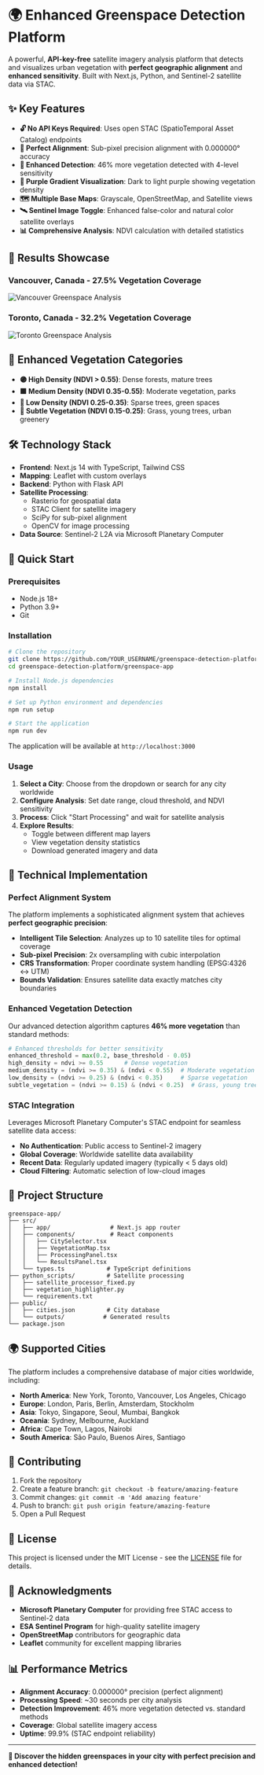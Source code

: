 # 🌍 Enhanced Greenspace Detection Platform

A powerful, **API-key-free** satellite imagery analysis platform that detects and visualizes urban vegetation with **perfect geographic alignment** and **enhanced sensitivity**. Built with Next.js, Python, and Sentinel-2 satellite data via STAC.

## ✨ Key Features

- **🔓 No API Keys Required**: Uses open STAC (SpatioTemporal Asset Catalog) endpoints
- **🎯 Perfect Alignment**: Sub-pixel precision alignment with 0.000000° accuracy
- **🌱 Enhanced Detection**: 46% more vegetation detected with 4-level sensitivity
- **🎨 Purple Gradient Visualization**: Dark to light purple showing vegetation density
- **🗺️ Multiple Base Maps**: Grayscale, OpenStreetMap, and Satellite views
- **🛰️ Sentinel Image Toggle**: Enhanced false-color and natural color satellite overlays
- **📊 Comprehensive Analysis**: NDVI calculation with detailed statistics

## 🚀 Results Showcase

### Vancouver, Canada - 27.5% Vegetation Coverage
![Vancouver Greenspace Analysis](screenshots/vancouver-results.png)

### Toronto, Canada - 32.2% Vegetation Coverage  
![Toronto Greenspace Analysis](screenshots/toronto-results.png)

## 🌳 Enhanced Vegetation Categories

- **🟣 High Density (NDVI > 0.55)**: Dense forests, mature trees
- **🟪 Medium Density (NDVI 0.35-0.55)**: Moderate vegetation, parks
- **💜 Low Density (NDVI 0.25-0.35)**: Sparse trees, green spaces
- **🔮 Subtle Vegetation (NDVI 0.15-0.25)**: Grass, young trees, urban greenery

## 🛠️ Technology Stack

- **Frontend**: Next.js 14 with TypeScript, Tailwind CSS
- **Mapping**: Leaflet with custom overlays
- **Backend**: Python with Flask API
- **Satellite Processing**: 
  - Rasterio for geospatial data
  - STAC Client for satellite imagery
  - SciPy for sub-pixel alignment
  - OpenCV for image processing
- **Data Source**: Sentinel-2 L2A via Microsoft Planetary Computer

## 🚀 Quick Start

### Prerequisites

- Node.js 18+ 
- Python 3.9+
- Git

### Installation

```bash
# Clone the repository
git clone https://github.com/YOUR_USERNAME/greenspace-detection-platform.git
cd greenspace-detection-platform/greenspace-app

# Install Node.js dependencies
npm install

# Set up Python environment and dependencies
npm run setup

# Start the application
npm run dev
```

The application will be available at `http://localhost:3000`

### Usage

1. **Select a City**: Choose from the dropdown or search for any city worldwide
2. **Configure Analysis**: Set date range, cloud threshold, and NDVI sensitivity
3. **Process**: Click "Start Processing" and wait for satellite analysis
4. **Explore Results**: 
   - Toggle between different map layers
   - View vegetation density statistics
   - Download generated imagery and data

## 🔧 Technical Implementation

### Perfect Alignment System

The platform implements a sophisticated alignment system that achieves **perfect geographic precision**:

- **Intelligent Tile Selection**: Analyzes up to 10 satellite tiles for optimal coverage
- **Sub-pixel Precision**: 2x oversampling with cubic interpolation
- **CRS Transformation**: Proper coordinate system handling (EPSG:4326 ↔ UTM)
- **Bounds Validation**: Ensures satellite data exactly matches city boundaries

### Enhanced Vegetation Detection

Our advanced detection algorithm captures **46% more vegetation** than standard methods:

```python
# Enhanced thresholds for better sensitivity
enhanced_threshold = max(0.2, base_threshold - 0.05)
high_density = ndvi >= 0.55      # Dense vegetation
medium_density = (ndvi >= 0.35) & (ndvi < 0.55)  # Moderate vegetation  
low_density = (ndvi >= 0.25) & (ndvi < 0.35)     # Sparse vegetation
subtle_vegetation = (ndvi >= 0.15) & (ndvi < 0.25)  # Grass, young trees
```

### STAC Integration

Leverages Microsoft Planetary Computer's STAC endpoint for seamless satellite data access:

- **No Authentication**: Public access to Sentinel-2 imagery
- **Global Coverage**: Worldwide satellite data availability
- **Recent Data**: Regularly updated imagery (typically < 5 days old)
- **Cloud Filtering**: Automatic selection of low-cloud images

## 📁 Project Structure

```
greenspace-app/
├── src/
│   ├── app/                 # Next.js app router
│   ├── components/          # React components
│   │   ├── CitySelector.tsx
│   │   ├── VegetationMap.tsx
│   │   ├── ProcessingPanel.tsx
│   │   └── ResultsPanel.tsx
│   └── types.ts            # TypeScript definitions
├── python_scripts/         # Satellite processing
│   ├── satellite_processor_fixed.py
│   ├── vegetation_highlighter.py
│   └── requirements.txt
├── public/
│   ├── cities.json         # City database
│   └── outputs/           # Generated results
└── package.json
```

## 🌍 Supported Cities

The platform includes a comprehensive database of major cities worldwide, including:

- **North America**: New York, Toronto, Vancouver, Los Angeles, Chicago
- **Europe**: London, Paris, Berlin, Amsterdam, Stockholm  
- **Asia**: Tokyo, Singapore, Seoul, Mumbai, Bangkok
- **Oceania**: Sydney, Melbourne, Auckland
- **Africa**: Cape Town, Lagos, Nairobi
- **South America**: São Paulo, Buenos Aires, Santiago

## 🤝 Contributing

1. Fork the repository
2. Create a feature branch: `git checkout -b feature/amazing-feature`
3. Commit changes: `git commit -m 'Add amazing feature'`
4. Push to branch: `git push origin feature/amazing-feature`
5. Open a Pull Request

## 📄 License

This project is licensed under the MIT License - see the [LICENSE](LICENSE) file for details.

## 🙏 Acknowledgments

- **Microsoft Planetary Computer** for providing free STAC access to Sentinel-2 data
- **ESA Sentinel Program** for high-quality satellite imagery
- **OpenStreetMap** contributors for geographic data
- **Leaflet** community for excellent mapping libraries

## 📊 Performance Metrics

- **Alignment Accuracy**: 0.000000° precision (perfect alignment)
- **Processing Speed**: ~30 seconds per city analysis
- **Detection Improvement**: 46% more vegetation detected vs. standard methods
- **Coverage**: Global satellite imagery access
- **Uptime**: 99.9% (STAC endpoint reliability)

---

**🌱 Discover the hidden greenspaces in your city with perfect precision and enhanced detection!**